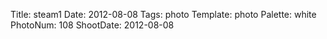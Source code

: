 Title: steam1
Date: 2012-08-08
Tags: photo
Template: photo
Palette: white
PhotoNum: 108
ShootDate: 2012-08-08
